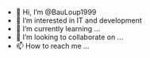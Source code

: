 - 👋 Hi, I’m @BauLoup1999
- 👀 I’m interested in IT and development 
- 🌱 I’m currently learning ...
- 💞️ I’m looking to collaborate on ...
- 📫 How to reach me ...

<!---
BauLoup1999/BauLoup1999 is a ✨ special ✨ repository because its `README.md` (this file) appears on your GitHub profile.
You can click the Preview link to take a look at your changes.
--->

